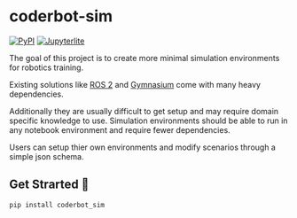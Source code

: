 
# coderbot-sim

[![PyPI](https://img.shields.io/pypi/v/coderbot-sim.svg)](https://pypi.org/project/coderbot-sim)
[![Jupyterlite](https://jupyterlite.rtfd.io/en/latest/_static/badge.svg)](https://matthewandretaylor.github.io/CoderBots/lab?path=example.ipynb)

The goal of this project is to create more minimal simulation environments for robotics training.

Existing solutions like [ROS 2](https://github.com/ros2) and [Gymnasium](https://gymnasium.farama.org/) come with many heavy dependencies.

Additionally they are usually difficult to get setup and may require domain specific knowledge to use.
Simulation environments should be able to run in any notebook environment and require fewer dependencies.

Users can setup thier own environments and modify scenarios through a simple json schema.

## Get Strarted 🚀

```bash
pip install coderbot_sim
```


